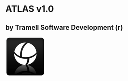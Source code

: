 # ATLAS v1.0
## by Tramell Software Development (r)
![ATLAS v1.0](https://github.com/alectramell/atlas/raw/master/img/atlas128x128.png)

